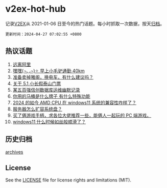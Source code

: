 # v2ex-hot-hub

 记录[V2EX](https://www.v2ex.com/)从 2021-01-06 日至今的热门话题。每小时抓取一次数据，按天[归档](archives)。

`更新时间：2024-04-27 07:02:55 +0800`

## 热议话题

1. [远离阿里](https://www.v2ex.com/t/1035856)
1. [嘿嘿(¬◡¬)✧ 早上小毛驴通勤 40km](https://www.v2ex.com/t/1035801)
1. [准备卖掉雅阁，换电车，有什么建议吗？](https://www.v2ex.com/t/1035814)
1. [关于 5.1 小长假泰山门票](https://www.v2ex.com/t/1035804)
1. [某五百强信创数据库运维幽默记录](https://www.v2ex.com/t/1035840)
1. [你用的马桶是什么牌子 有什么特殊功能](https://www.v2ex.com/t/1035785)
1. [2024 的如今 AMD CPU 在 windows11 系统的兼容性咋样了？](https://www.v2ex.com/t/1035775)
1. [服务器怎么扩容系统盘？](https://www.v2ex.com/t/1035787)
1. [买了俩游戏手柄，求各位大佬推荐一些，能俩人一起玩的 PC 端游戏。](https://www.v2ex.com/t/1035833)
1. [windows11 什么时候如丝般顺滑了？](https://www.v2ex.com/t/1035793)

## 历史归档

[archives](archives)

## License

See the [LICENSE](LICENSE) file for license rights and limitations (MIT).
